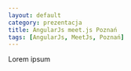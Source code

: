 ```yaml
---
layout: default
category: prezentacja
title: AngularJs meet.js Poznań
tags: [AngularJs, MeetJs, Poznań]
---
```

Lorem ipsum
